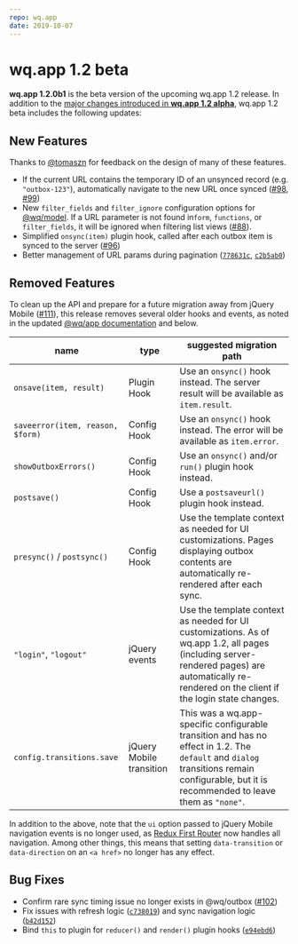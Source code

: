 ```yaml
---
repo: wq.app
date: 2019-10-07
---
```


# wq.app 1.2 beta

**wq.app 1.2.0b1** is the beta version of the upcoming wq.app 1.2 release.  In addition to the [major changes introduced in **wq.app 1.2 alpha**](./wq.app-1.2.0a1.md), wq.app 1.2 beta includes the following updates:

## New Features

Thanks to [@tomaszn](https://github.com/tomaszn) for feedback on the design of many of these features.

 * If the current URL contains the temporary ID of an unsynced record (e.g. `"outbox-123"`), automatically navigate to the new URL once synced ([#98](https://github.com/wq/wq.app/issues/98), [#99](https://github.com/wq/wq.app/issues/99))
 * New `filter_fields` and `filter_ignore` configuration options for [@wq/model](../@wq/model.md).  If a URL parameter is not found in`form`, `functions`, or `filter_fields`, it will be ignored when filtering list views ([#88](https://github.com/wq/wq.app/issues/88)).
 * Simplified `onsync(item)` plugin hook, called after each outbox item is synced to the server ([#96](https://github.com/wq/wq.app/issues/96))
 * Better management of URL params during pagination ([`778631c`](https://github.com/wq/wq.app/commit/778631c), [`c2b5ab0`](https://github.com/wq/wq.app/commit/c2b5ab0))


## Removed Features

To clean up the API and prepare for a future migration away from jQuery Mobile ([#111](https://github.com/wq/wq.app/issues/111)), this release removes several older hooks and events, as noted in the updated [@wq/app documentation](../@wq/app.md) and below.

name | type | suggested migration path
-----|------|-------------------------
`onsave(item, result)` | Plugin Hook | Use an `onsync()` hook instead.  The server result will be available as `item.result`.
`saveerror(item, reason, $form)` | Config Hook | Use an `onsync()` hook instead.  The error will be available as `item.error`.
`showOutboxErrors()` | Config Hook | Use an `onsync()` and/or `run()` plugin hook instead.
`postsave()` | Config Hook | Use a `postsaveurl()` plugin hook instead.
`presync()` / `postsync()` | Config Hook | Use the template context as needed for UI customizations.  Pages displaying outbox contents are automatically re-rendered after each sync.
`"login"`, `"logout"` | jQuery events | Use the template context as needed for UI customizations.  As of wq.app 1.2, all pages (including server-rendered pages) are automatically re-rendered on the client if the login state changes.
`config.transitions.save` | jQuery Mobile transition | This was a wq.app-specific configurable transition and has no effect in 1.2.  The `default` and `dialog` transitions remain configurable, but it is recommended to leave them as `"none"`.

In addition to the above, note that the `ui` option passed to jQuery Mobile navigation events is no longer used, as [Redux First Router](https://github.com/faceyspacey/redux-first-router) now handles all navigation.  Among other things, this means that setting `data-transition` or `data-direction` on an `<a href>` no longer has any effect.

## Bug Fixes
 * Confirm rare sync timing issue no longer exists in @wq/outbox ([#102](https://github.com/wq/wq.app/issues/102))
 * Fix issues with refresh logic ([`c738019`](https://github.com/wq/wq.app/commit/c738019)) and sync navigation logic ([`b42d152`](https://github.com/wq/wq.app/commit/b42d152))
 * Bind `this` to plugin for `reducer()` and `render()` plugin hooks ([`e94ebd6`](https://github.com/wq/wq.app/commit/e94ebd6))

